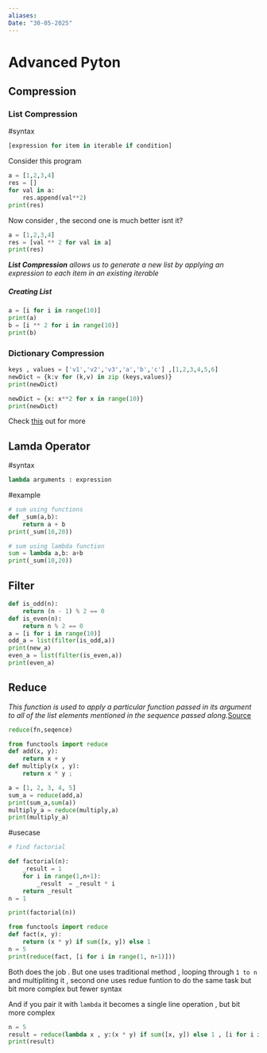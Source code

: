 ```yaml
---
aliases: 
Date: "30-05-2025"
---
```

# Advanced Pyton
## Compression 
### List Compression
#syntax 
```python
[expression for item in iterable if condition]
```
Consider this program 
```python
a = [1,2,3,4]
res = []
for val in a:
	res.append(val**2)
print(res)
```
Now consider , the second one is much better isnt it? 
```python
a = [1,2,3,4]
res = [val ** 2 for val in a]
print(res)
```
***List Compression** allows us to generate a new list by applying an expression to each item in an existing iterable*


##### Creating List
```python
a = [i for i in range(10)]
print(a)
b = [i ** 2 for i in range(10)]
print(b)
```

### Dictionary Compression
```python
keys , values = ['v1','v2','v3','a','b','c'] ,[1,2,3,4,5,6]
newDict = {k:v for (k,v) in zip (keys,values)}
print(newDict)
```
```python
newDict = {x: x**2 for x in range(10)}
print(newDict)
```

Check [this](https://www.geeksforgeeks.org/python-dictionary-comprehension/) out for more
## Lamda Operator
#syntax 
```python
lambda arguments : expression
```

#example
```python
# sum using functions
def _sum(a,b):
	return a + b
print(_sum(10,20))

# sum using lambda function
sum = lambda a,b: a+b
print(_sum(10,20))
```

## Filter
```python
def is_odd(n):
	return (n - 1) % 2 == 0
def is_even(n):
	return n % 2 == 0
a = [i for i in range(10)]
odd_a = list(filter(is_odd,a))
print(new_a)
even_a = list(filter(is_even,a))
print(even_a)
```

## Reduce
*This function is used to apply a particular function passed in its argument to all of the list elements mentioned in the sequence passed along.*[Source](https://www.geeksforgeeks.org/reduce-in-python/)


```python
reduce(fn,seqence)
```


```python
from functools import reduce
def add(x, y):
    return x + y
def multiply(x , y):
	return x * y ; 

a = [1, 2, 3, 4, 5]
sum_a = reduce(add,a)
print(sum_a,sum(a))
multiply_a = reduce(multiply,a)
print(multiply_a)
```

#usecase

```python
# find factorial 

def factorial(n):
	_result = 1
	for i in range(1,n+1):
		_result  = _result * i
	return _result
n = 1

print(factorial(n))
```

```python
from functools import reduce
def fact(x, y):
    return (x * y) if sum([x, y]) else 1
n = 5
print(reduce(fact, [i for i in range(1, n+1)]))
```
Both does the job . But one uses traditional method , looping through `1 to n` and multipliting it , second one uses redue funtion to do the same task but bit more complex but fewer syntax

And if you pair it with `lambda` it becomes a single line operation , but bit more complex
```python
n = 5
result = reduce(lambda x , y:(x * y) if sum([x, y]) else 1 , [i for i in range(1, n+1)])
print(result)
```


